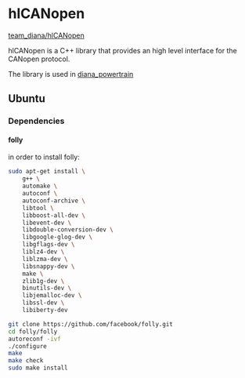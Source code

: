 # hlCANopen

[team_diana/hlCANopen](https://github.com/team_diana/hlCANopen)

hlCANopen is a C++ library that provides an high level interface for the CANopen protocol.

The library is used in [diana_powertrain](diana_powertrain.md)

## Ubuntu

### Dependencies

#### folly

in order to install folly:

```bash
sudo apt-get install \
    g++ \
    automake \
    autoconf \
    autoconf-archive \
    libtool \
    libboost-all-dev \
    libevent-dev \
    libdouble-conversion-dev \
    libgoogle-glog-dev \
    libgflags-dev \
    liblz4-dev \
    liblzma-dev \
    libsnappy-dev \
    make \
    zlib1g-dev \
    binutils-dev \
    libjemalloc-dev \
    libssl-dev \
    libiberty-dev

git clone https://github.com/facebook/folly.git
cd folly/folly
autoreconf -ivf
./configure
make
make check
sudo make install
```
